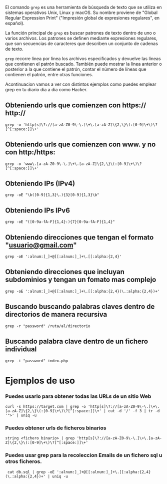 
El comando `grep` es una herramienta de búsqueda de texto que se utiliza en sistemas operativos Unix, Linux y macOS. Su nombre proviene de "Global Regular Expression Print" ("Impresión global de expresiones regulares", en español).

La función principal de `grep` es buscar patrones de texto dentro de uno o varios archivos. Los patrones se definen mediante expresiones regulares, que son secuencias de caracteres que describen un conjunto de cadenas de texto.

`grep` recorre línea por línea los archivos especificados y devuelve las líneas que contienen el patrón buscado. También puede mostrar la línea anterior o posterior a la que contiene el patrón, contar el número de líneas que contienen el patrón, entre otras funciones.

Acontinuacion vamos a ver con distintos ejemplos como puedes emplear grep en tu diario dia a dia como Hacker.

## Obteniendo urls que comienzen con https:// http://

``` grep -o 'http[s]\?://[a-zA-Z0-9\-\.]\+\.[a-zA-Z]\{2,\}\(:[0-9]\+\)\?[^[:space:]]\+'  ``` 

## Obteniendo urls que comienzen con www. y no con http:/https:

``` grep -o 'www\.[a-zA-Z0-9\-\.]\+\.[a-zA-Z]\{2,\}\(:[0-9]\+\)\?[^[:space:]]\+' ```


## Obteniendo IPs (IPv4) 

```grep -oE "\b([0-9]{1,3}\.){3}[0-9]{1,3}\b" ```


## Obteniendo IPs IPv6

```grep -oE "([0-9a-fA-F]{1,4}:){7}[0-9a-fA-F]{1,4}"```


## Obteniendo direcciones que tengan el formato "usuario@gmail.com"

```grep -oE ':alnum:]_]+@[[:alnum:]_]+\.[[:alpha:{2,4}' ```

## Obteniendo direcciones que incluyan subdominios y tengan un fomato mas complejo

```grep -oE ':alnum:]_]+@[[:alnum:]_]+\.[[:alpha:{2,4}(\.:alpha:{2,4})+'```


## Buscando buscando palabras claves dentro de directorios de manera recursiva

```grep -r "password" /ruta/al/directorio```


## Buscando palabra clave dentro de un fichero individual

```grep -i "password" index.php```


# Ejemplos de uso


### Puedes usarlo para obtener todas las URLs de un sitio Web

```curl -s https://target.com | grep -o 'http[s]\?://[a-zA-Z0-9\-\.]\+\.[a-zA-Z]\{2,\}\(:[0-9]\+\)\?[^[:space:]]\+' | cut -d '/' -f 3 | tr -d '">' | uniq -u```

### Puedes obtener urls de ficheros binarios

```string <fichero binario> | grep 'http[s]\?://[a-zA-Z0-9\-\.]\+\.[a-zA-Z]\{2,\}\(:[0-9]\+\)\?[^[:space:]]\+' ``` 

### Puedes usar grep para la recoleccion Emails de un fichero sql u otros ficheros.

``` cat db.sql | grep -oE ':alnum:]_]+@[[:alnum:]_]+\.[[:alpha:{2,4}(\.:alpha:{2,4})+' | uniq -u```

